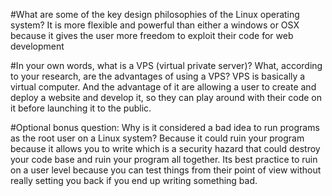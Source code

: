 #What are some of the key design philosophies of the Linux operating system?
It is more flexible and powerful than either a windows or OSX because it gives the user more freedom to exploit their code for web development


#In your own words, what is a VPS (virtual private server)? What, according to your research, are the advantages of using a VPS?
VPS is basically a virtual computer. And the advantage of it are allowing a user to create and deploy a website and develop it, so they can play around with their code on it before launching it to the public.


#Optional bonus question: Why is it considered a bad idea to run programs as the root user on a Linux system?
Because it could ruin your program because it allows you to write which is a security hazard that could destroy your code base and ruin your program all together. Its best practice to ruin on a user level because you can test things from their point of view without really setting you back if you end up writing something bad.
